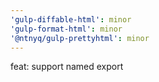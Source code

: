 ```yaml
---
'gulp-diffable-html': minor
'gulp-format-html': minor
'@ntnyq/gulp-prettyhtml': minor
---
```


feat: support named export
